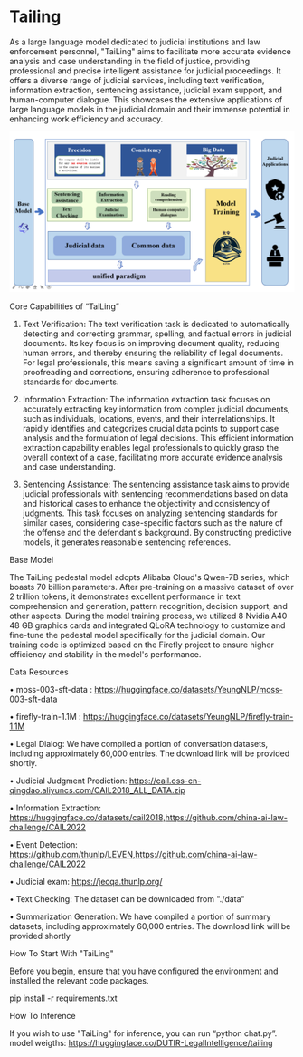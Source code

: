 # Tailing

As a large language model dedicated to judicial institutions and law enforcement personnel, "TaiLing" aims to facilitate more accurate evidence analysis and case understanding in the field of justice, providing professional and precise intelligent assistance for judicial proceedings. It offers a diverse range of judicial services, including text verification, information extraction, sentencing assistance, judicial exam support, and human-computer dialogue. This showcases the extensive applications of large language models in the judicial domain and their immense potential in enhancing work efficiency and accuracy.

<picture>
 <img alt="YOUR-ALT-TEXT" src="https://github.com/DUTIR-LegalIntelligence/Tailing/blob/main/framework.png">
</picture>

Core Capabilities of “TaiLing”

1.	Text Verification: The text verification task is dedicated to automatically detecting and correcting grammar, spelling, and factual errors in judicial documents. Its key focus is on improving document quality, reducing human errors, and thereby ensuring the reliability of legal documents. For legal professionals, this means saving a significant amount of time in proofreading and corrections, ensuring adherence to professional standards for documents.

2.	Information Extraction: The information extraction task focuses on accurately extracting key information from complex judicial documents, such as individuals, locations, events, and their interrelationships. It rapidly identifies and categorizes crucial data points to support case analysis and the formulation of legal decisions. This efficient information extraction capability enables legal professionals to quickly grasp the overall context of a case, facilitating more accurate evidence analysis and case understanding.
   
3.	Sentencing Assistance: The sentencing assistance task aims to provide judicial professionals with sentencing recommendations based on data and historical cases to enhance the objectivity and consistency of judgments. This task focuses on analyzing sentencing standards for similar cases, considering case-specific factors such as the nature of the offense and the defendant's background. By constructing predictive models, it generates reasonable sentencing references.

Base Model

The TaiLing pedestal model adopts Alibaba Cloud's Qwen-7B series, which boasts 70 billion parameters. After pre-training on a massive dataset of over 2 trillion tokens, it demonstrates excellent performance in text comprehension and generation, pattern recognition, decision support, and other aspects. During the model training process, we utilized 8 Nvidia A40 48 GB graphics cards and integrated QLoRA technology to customize and fine-tune the pedestal model specifically for the judicial domain. Our training code is optimized based on the Firefly project to ensure higher efficiency and stability in the model's performance.

Data Resources

•	moss-003-sft-data : https://huggingface.co/datasets/YeungNLP/moss-003-sft-data

•	firefly-train-1.1M : https://huggingface.co/datasets/YeungNLP/firefly-train-1.1M

•	Legal Dialog: We have compiled a portion of conversation datasets, including approximately 60,000 entries. The download link will be provided shortly.

•	Judicial Judgment Prediction: https://cail.oss-cn-qingdao.aliyuncs.com/CAIL2018_ALL_DATA.zip 

•	Information Extraction: https://huggingface.co/datasets/cail2018,https://github.com/china-ai-law-challenge/CAIL2022

•	Event Detection: https://github.com/thunlp/LEVEN,https://github.com/china-ai-law-challenge/CAIL2022

•	Judicial exam: https://jecqa.thunlp.org/

•	Text Checking: The dataset can be downloaded from "./data"

•	Summarization Generation: We have compiled a portion of summary datasets, including approximately 60,000 entries. The download link will be provided shortly

How To Start With "TaiLing"

Before you begin, ensure that you have configured the environment and installed the relevant code packages. 

pip install -r requirements.txt

How To Inference

If you wish to use "TaiLing" for inference, you can run “python chat.py”. 
model weigths: https://huggingface.co/DUTIR-LegalIntelligence/tailing
